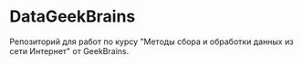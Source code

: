# DataGeekBrains

Репозиторий для работ по курсу "Методы сбора и обработки данных из сети Интернет" от GeekBrains.
